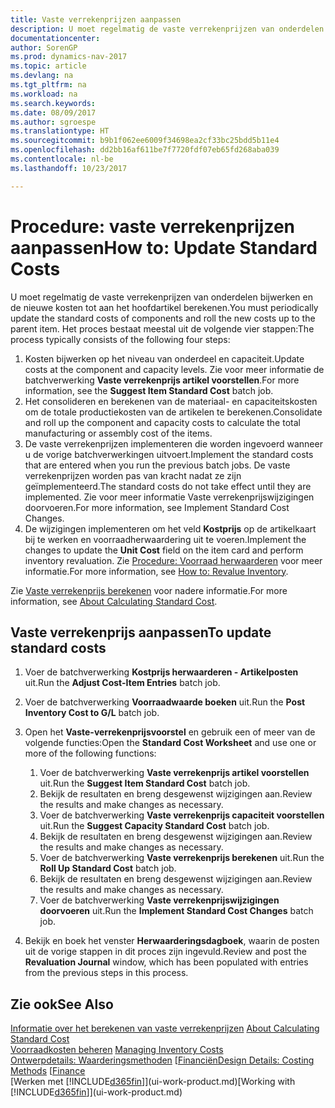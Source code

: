 ```yaml
---
title: Vaste verrekenprijzen aanpassen
description: U moet regelmatig de vaste verrekenprijzen van onderdelen bijwerken en de nieuwe kosten tot aan het hoofdartikel berekenen.
documentationcenter: 
author: SorenGP
ms.prod: dynamics-nav-2017
ms.topic: article
ms.devlang: na
ms.tgt_pltfrm: na
ms.workload: na
ms.search.keywords: 
ms.date: 08/09/2017
ms.author: sgroespe
ms.translationtype: HT
ms.sourcegitcommit: b9b1f062ee6009f34698ea2cf33bc25bdd5b11e4
ms.openlocfilehash: dd2bb16af611be7f7720fdf07eb65fd268aba039
ms.contentlocale: nl-be
ms.lasthandoff: 10/23/2017

---
```

# <a name="how-to-update-standard-costs"></a><span data-ttu-id="44187-103">Procedure: vaste verrekenprijzen aanpassen</span><span class="sxs-lookup"><span data-stu-id="44187-103">How to: Update Standard Costs</span></span>
<span data-ttu-id="44187-104">U moet regelmatig de vaste verrekenprijzen van onderdelen bijwerken en de nieuwe kosten tot aan het hoofdartikel berekenen.</span><span class="sxs-lookup"><span data-stu-id="44187-104">You must periodically update the standard costs of components and roll the new costs up to the parent item.</span></span> <span data-ttu-id="44187-105">Het proces bestaat meestal uit de volgende vier stappen:</span><span class="sxs-lookup"><span data-stu-id="44187-105">The process typically consists of the following four steps:</span></span>  

1.  <span data-ttu-id="44187-106">Kosten bijwerken op het niveau van onderdeel en capaciteit.</span><span class="sxs-lookup"><span data-stu-id="44187-106">Update costs at the component and capacity levels.</span></span> <span data-ttu-id="44187-107">Zie voor meer informatie de batchverwerking **Vaste verrekenprijs artikel voorstellen**.</span><span class="sxs-lookup"><span data-stu-id="44187-107">For more information, see the **Suggest Item Standard Cost** batch job.</span></span>  
2.  <span data-ttu-id="44187-108">Het consolideren en berekenen van de materiaal- en capaciteitskosten om de totale productiekosten van de artikelen te berekenen.</span><span class="sxs-lookup"><span data-stu-id="44187-108">Consolidate and roll up the component and capacity costs to calculate the total manufacturing or assembly cost of the items.</span></span>  
3.  <span data-ttu-id="44187-109">De vaste verrekenprijzen implementeren die worden ingevoerd wanneer u de vorige batchverwerkingen uitvoert.</span><span class="sxs-lookup"><span data-stu-id="44187-109">Implement the standard costs that are entered when you run the previous batch jobs.</span></span> <span data-ttu-id="44187-110">De vaste verrekenprijzen worden pas van kracht nadat ze zijn geïmplementeerd.</span><span class="sxs-lookup"><span data-stu-id="44187-110">The standard costs do not take effect until they are implemented.</span></span> <span data-ttu-id="44187-111">Zie voor meer informatie Vaste verrekenprijswijzigingen doorvoeren.</span><span class="sxs-lookup"><span data-stu-id="44187-111">For more information, see Implement Standard Cost Changes.</span></span>  
4.  <span data-ttu-id="44187-112">De wijzigingen implementeren om het veld **Kostprijs** op de artikelkaart bij te werken en voorraadherwaardering uit te voeren.</span><span class="sxs-lookup"><span data-stu-id="44187-112">Implement the changes to update the **Unit Cost** field on the item card and perform inventory revaluation.</span></span> <span data-ttu-id="44187-113">Zie [Procedure: Voorraad herwaarderen](inventory-how-revalue-inventory.md) voor meer informatie.</span><span class="sxs-lookup"><span data-stu-id="44187-113">For more information, see [How to: Revalue Inventory](inventory-how-revalue-inventory.md).</span></span>  

<span data-ttu-id="44187-114">Zie [Vaste verrekenprijs berekenen](finance-about-calculating-standard-cost.md) voor nadere informatie.</span><span class="sxs-lookup"><span data-stu-id="44187-114">For more information, see [About Calculating Standard Cost](finance-about-calculating-standard-cost.md).</span></span>  
## <a name="to-update-standard-costs"></a><span data-ttu-id="44187-115">Vaste verrekenprijs aanpassen</span><span class="sxs-lookup"><span data-stu-id="44187-115">To update standard costs</span></span>  
1.  <span data-ttu-id="44187-116">Voer de batchverwerking **Kostprijs herwaarderen - Artikelposten** uit.</span><span class="sxs-lookup"><span data-stu-id="44187-116">Run the **Adjust Cost-Item Entries** batch job.</span></span>  
2.  <span data-ttu-id="44187-117">Voer de batchverwerking **Voorraadwaarde boeken** uit.</span><span class="sxs-lookup"><span data-stu-id="44187-117">Run the **Post Inventory Cost to G/L** batch job.</span></span>  
3.  <span data-ttu-id="44187-118">Open het **Vaste-verrekenprijsvoorstel** en gebruik een of meer van de volgende functies:</span><span class="sxs-lookup"><span data-stu-id="44187-118">Open the **Standard Cost Worksheet** and use one or more of the following functions:</span></span>  

    1.  <span data-ttu-id="44187-119">Voer de batchverwerking **Vaste verrekenprijs artikel voorstellen** uit.</span><span class="sxs-lookup"><span data-stu-id="44187-119">Run the **Suggest Item Standard Cost** batch job.</span></span>  
    2.  <span data-ttu-id="44187-120">Bekijk de resultaten en breng desgewenst wijzigingen aan.</span><span class="sxs-lookup"><span data-stu-id="44187-120">Review the results and make changes as necessary.</span></span>  
    3.  <span data-ttu-id="44187-121">Voer de batchverwerking **Vaste verrekenprijs capaciteit voorstellen** uit.</span><span class="sxs-lookup"><span data-stu-id="44187-121">Run the **Suggest Capacity Standard Cost** batch job.</span></span>  
    4.  <span data-ttu-id="44187-122">Bekijk de resultaten en breng desgewenst wijzigingen aan.</span><span class="sxs-lookup"><span data-stu-id="44187-122">Review the results and make changes as necessary.</span></span>
    5. <span data-ttu-id="44187-123">Voer de batchverwerking **Vaste verrekenprijs berekenen** uit.</span><span class="sxs-lookup"><span data-stu-id="44187-123">Run the **Roll Up Standard Cost** batch job.</span></span>
    6.  <span data-ttu-id="44187-124">Bekijk de resultaten en breng desgewenst wijzigingen aan.</span><span class="sxs-lookup"><span data-stu-id="44187-124">Review the results and make changes as necessary.</span></span>
    7.  <span data-ttu-id="44187-125">Voer de batchverwerking **Vaste verrekenprijswijzigingen doorvoeren** uit.</span><span class="sxs-lookup"><span data-stu-id="44187-125">Run the **Implement Standard Cost Changes** batch job.</span></span>  
4.  <span data-ttu-id="44187-126">Bekijk en boek het venster **Herwaarderingsdagboek**, waarin de posten uit de vorige stappen in dit proces zijn ingevuld.</span><span class="sxs-lookup"><span data-stu-id="44187-126">Review and post the **Revaluation Journal** window, which has been populated with entries from the previous steps in this process.</span></span>  

## <a name="see-also"></a><span data-ttu-id="44187-127">Zie ook</span><span class="sxs-lookup"><span data-stu-id="44187-127">See Also</span></span>  
 <span data-ttu-id="44187-128">[Informatie over het berekenen van vaste verrekenprijzen](finance-about-calculating-standard-cost.md) </span><span class="sxs-lookup"><span data-stu-id="44187-128">[About Calculating Standard Cost](finance-about-calculating-standard-cost.md) </span></span>  
 <span data-ttu-id="44187-129">[Voorraadkosten beheren](finance-manage-inventory-costs.md) </span><span class="sxs-lookup"><span data-stu-id="44187-129">[Managing Inventory Costs](finance-manage-inventory-costs.md) </span></span>  
 <span data-ttu-id="44187-130">[Ontwerpdetails: Waarderingsmethoden](design-details-costing-methods.md) [[Financiën](finance.md)</span><span class="sxs-lookup"><span data-stu-id="44187-130">[Design Details: Costing Methods](design-details-costing-methods.md) [[Finance](finance.md)</span></span>  
 <span data-ttu-id="44187-131">[Werken met [!INCLUDE[d365fin](includes/d365fin_md.md)]](ui-work-product.md)</span><span class="sxs-lookup"><span data-stu-id="44187-131">[Working with [!INCLUDE[d365fin](includes/d365fin_md.md)]](ui-work-product.md)</span></span>  

